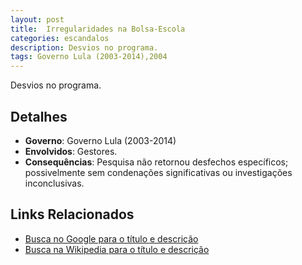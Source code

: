 ```yaml
---
layout: post
title:  Irregularidades na Bolsa-Escola
categories: escandalos
description: Desvios no programa.
tags: Governo Lula (2003-2014),2004
---
```


Desvios no programa.

## Detalhes
- **Governo**: Governo Lula (2003-2014)
- **Envolvidos**: Gestores.
- **Consequências**: Pesquisa não retornou desfechos específicos; possivelmente sem condenações significativas ou investigações inconclusivas.

## Links Relacionados
- [Busca no Google para o título e descrição](https://www.google.com/search?q=Irregularidades%20na%20Bolsa-Escola%20Desvios%20no%20programa.%20Governo%20Lula%20%282003-2014%29)
- [Busca na Wikipedia para o título e descrição](https://en.wikipedia.org/w/index.php?search=Irregularidades%20na%20Bolsa-Escola%20Desvios%20no%20programa.%20Governo%20Lula%20%282003-2014%29)
